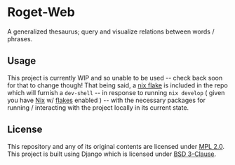 # Roget-Web
A generalized thesaurus; query and visualize relations between words / phrases.
## Usage
This project is currently WIP and so unable to be used -- check back soon for that to change though!
That being said, a [nix flake](flake.nix) is included in the repo which will furnish a `dev-shell` -- in response to running `nix develop` ( given you have [Nix](https://nixos.org/) w/ [flakes](https://nixos.wiki/wiki/Flakes) enabled ) -- with the necessary packages for running / interacting with the project locally in its current state.
## License
This repository and any of its original contents are licensed under [MPL 2.0](LICENSE.txt).
This project is built using Django which is licensed under [BSD 3-Clause](LICENSE_DJANGO.txt).
